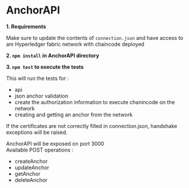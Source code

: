 # AnchorAPI

  **1. Requirements**
  
 Make sure to update the contents of `connection.json` and have access to am Hyperledger fabric network with chaincode deployed
 <br/>
  
  **2. `npm install` in AnchorAPI directory**
  
  **3. `npm test` to execute the tests<br/>**
  
  This will run the tests for :
   - api
   - json anchor validation
   - create the authorization information to execute chanincode on the network
   - creating and getting an anchor from the network
   
  If the certificates are not correctly filled in connection.json, handshake exceptions will be raised. 
 
 AnchorAPI will be exposed on port 3000 <br/>
 Available POST operations :
 
  - createAnchor
  - updateAnchor
  - getAnchor
  - deleteAnchor